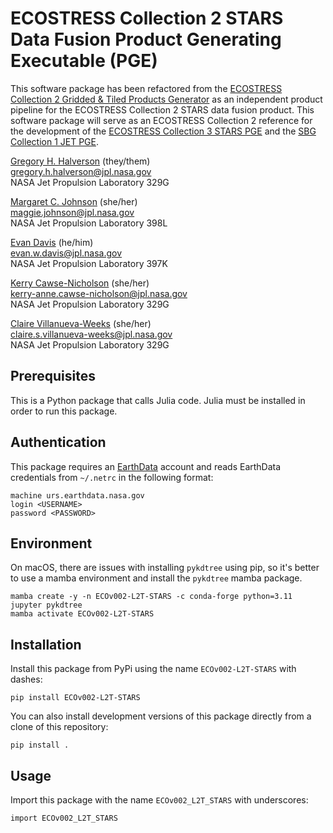 # ECOSTRESS Collection 2 STARS Data Fusion Product Generating Executable (PGE)

This software package has been refactored from the [ECOSTRESS Collection 2 Gridded & Tiled Products Generator](https://github.com/ECOSTRESS-Collection-2/ECOSTRESS-Collection-2) as an independent product pipeline for the ECOSTRESS Collection 2 STARS data fusion product. This software package will serve as an ECOSTRESS Collection 2 reference for the development of the [ECOSTRESS Collection 3 STARS PGE](https://github.com/ECOSTRESS-Collection-3/ECOv003-L2T-STARS) and the [SBG Collection 1 JET PGE](https://github.com/sbg-tir/SBG-TIR-L2-STARS).

[Gregory H. Halverson](https://github.com/gregory-halverson-jpl) (they/them)<br>
[gregory.h.halverson@jpl.nasa.gov](mailto:gregory.h.halverson@jpl.nasa.gov)<br>
NASA Jet Propulsion Laboratory 329G

[Margaret C. Johnson](https://github.com/majohnso) (she/her)<br>
[maggie.johnson@jpl.nasa.gov](mailto:maggie.johnson@jpl.nasa.gov)<br>
NASA Jet Propulsion Laboratory 398L

[Evan Davis](https://github.com/evandjpl) (he/him)<br>
[evan.w.davis@jpl.nasa.gov](mailto:evan.w.davis@jpl.nasa.gov)<br>
NASA Jet Propulsion Laboratory 397K

[Kerry Cawse-Nicholson](https://github.com/kcawse) (she/her)<br>
[kerry-anne.cawse-nicholson@jpl.nasa.gov](mailto:kerry-anne.cawse-nicholson@jpl.nasa.gov)<br>
NASA Jet Propulsion Laboratory 329G

[Claire Villanueva-Weeks](https://github.com/clairesvw) (she/her)<br>
[claire.s.villanueva-weeks@jpl.nasa.gov](mailto:claire.s.villanueva-weeks@jpl.nasa.gov)<br>
NASA Jet Propulsion Laboratory 329G

## Prerequisites

This is a Python package that calls Julia code. Julia must be installed in order to run this package.

## Authentication

This package requires an [EarthData](https://urs.earthdata.nasa.gov/) account and reads EarthData credentials from `~/.netrc` in the following format:

```
machine urs.earthdata.nasa.gov
login <USERNAME>
password <PASSWORD>
```

## Environment

On macOS, there are issues with installing `pykdtree` using pip, so it's better to use a mamba environment and install the `pykdtree` mamba package.

```
mamba create -y -n ECOv002-L2T-STARS -c conda-forge python=3.11 jupyter pykdtree 
mamba activate ECOv002-L2T-STARS
```

## Installation

Install this package from PyPi using the name `ECOv002-L2T-STARS` with dashes:

```
pip install ECOv002-L2T-STARS
```

You can also install development versions of this package directly from a clone of this repository:

```
pip install .
```

## Usage

Import this package with the name `ECOv002_L2T_STARS` with underscores:

```
import ECOv002_L2T_STARS
```

